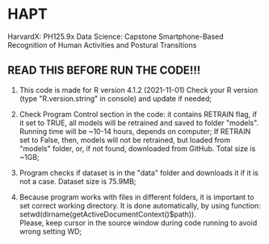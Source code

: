 # HAPT
   HarvardX: PH125.9x  Data Science: Capstone Smartphone-Based Recognition of Human Activities and Postural Transitions

## READ THIS BEFORE RUN THE CODE!!!            
                                                        
  1. This code is made for R version 4.1.2 (2021-11-01) Check your R version (type "R.version.string" in console) and update if needed;           
                                                        
  2. Check Program Control section in the code: it contains RETRAIN flag, if it set to TRUE, all models will be retrained and saved to folder "models". Running time will be ~10-14 hours, depends on computer;
  If RETRAIN set to False, then, models will not be retrained, but loaded from "models" folder, or, if not found, downloaded from GitHub. Total size is ~1GB;                           
                                                        
  3. Program checks if dataset is in the "data" folder and downloads it if it is not a case. Dataset size is 75.9MB;                 
                                                        
  4. Because program works with files in different folders, it is important to set correct working directory. It is done automatically, by using function: setwd(dirname(getActiveDocumentContext()$path)).   
  Please, keep cursor in the source window during code running to avoid wrong setting WD;
